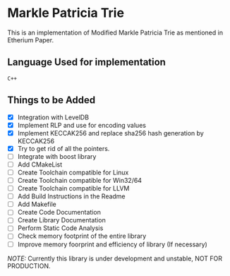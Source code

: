 # Markle Patricia Trie

This is an implementation of Modified Markle Patricia Trie as mentioned in Etherium Paper. 

## Language Used for implementation

`
C++
`

## Things to be Added

- [x] Integration with LevelDB
- [x] Implement RLP and use for encoding values
- [x] Implement KECCAK256 and replace sha256 hash generation by KECCAK256
- [x] Try to get rid of all the pointers.
- [ ] Integrate with boost library
- [ ] Add CMakeList
- [ ] Create Toolchain compatible for Linux
- [ ] Create Toolchain compatible for Win32/64
- [ ] Create Toolchain compatible for LLVM
- [ ] Add Build Instructions in the Readme
- [ ] Add Makefile
- [ ] Create Code Documentation
- [ ] Create Library Documentation
- [ ] Perform Static Code Analysis
- [ ] Check memory footprint of the entire library
- [ ] Improve memory foorprint and efficiency of library (If necessary)

*NOTE:* Currently this library is under development and unstable, NOT FOR PRODUCTION.
